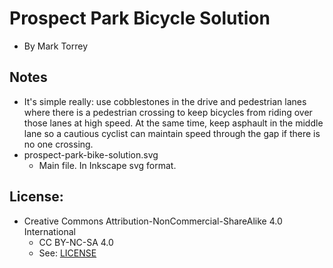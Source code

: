 
# Prospect Park Bicycle Solution
* By Mark Torrey


## Notes 
* It's simple really: use cobblestones in the drive and pedestrian lanes where there is a pedestrian crossing to keep bicycles from riding over those lanes at high speed. At the same time, keep asphault in the middle lane so a cautious cyclist can maintain speed through the gap if there is no one crossing.
* prospect-park-bike-solution.svg
	* Main file. In Inkscape svg format.

## License:
* Creative Commons Attribution-NonCommercial-ShareAlike 4.0 International
	* CC BY-NC-SA 4.0
	* See: [LICENSE](./LICENSE)


